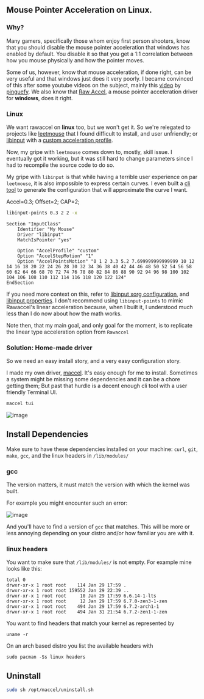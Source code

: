 ## Mouse Pointer Acceleration on Linux.

### Why?

Many gamers, specifically those whom enjoy first person shooters, know that you should disable the mouse pointer acceleration
that windows has enabled by default. You disable it so that you get a 1:1 correlation between how you mouse physically and how
the pointer moves.

Some of us, however, know that mouse acceleration, if done right, can be very useful and that windows just does it very poorly.
I became convinced of this after some youtube videos on the subject, mainly this [video](https://www.youtube.com/watch?v=SBXv0xi-wyQ) by [pinguefy](https://www.youtube.com/@Pinguefy).
We also know that [Raw Accel](https://github.com/a1xd/rawaccel/blob/master/doc/Guide.md), a mouse pointer acceleration driver for **windows**, does it right.

### Linux

We want rawaccel on **linux** too, but we won't get it.
So we're relegated to projects like [leetmouse](https://github.com/Skyl3r/leetmouse) that I found difficult to install,
and user unfriendly; or [libinput](https://wiki.archlinux.org/title/Libinput) with a [custom acceleration profile](https://wayland.freedesktop.org/libinput/doc/latest/pointer-acceleration.html#the-custom-acceleration-profile).

Now, my gripe with `leetmouse` comes down to, mostly, skill issue. I eventually got it working, but it was still hard to change
parameters since I had to recompile the source code to do so.

My gripe with `libinput` is that while having a terrible user experience on par `leetmouse`, it is also impossible to express
certain curves. I even built a [cli tool](https://github.com/Gnarus-G/libinput-custom-points-gen) to generate the configuration that will approximate the curve I want.

Accel=0.3; Offset=2; CAP=2;

```sh
libinput-points 0.3 2 2 -x
```

```
Section "InputClass"
    Identifier "My Mouse"
    Driver "libinput"
    MatchIsPointer "yes"

    Option "AccelProfile" "custom"
    Option "AccelStepMotion" "1"
    Option "AccelPointsMotion" "0 1 2 3.3 5.2 7.699999999999999 10 12 14 16 18 20 22 24 26 28 30 32 34 36 38 40 42 44 46 48 50 52 54 56 58 60 62 64 66 68 70 72 74 76 78 80 82 84 86 88 90 92 94 96 98 100 102 104 106 108 110 112 114 116 118 120 122 124"
EndSection

```

If you need more context on this, refer to [libinput xorg configuration](https://wiki.archlinux.org/title/Libinput#Via_Xorg_configuration_file), and [libinput properties](https://man.archlinux.org/man/libinput.4#SUPPORTED_PROPERTIES).
I don't recommend using `libinput-points` to mimic Rawaccel's linear acceleration because, when I built it, I understood much less than I do now
about how the math works.

Note then, that my main goal, and only goal for the moment, is to replicate the linear type acceleration option from `Rawaccel`

### Solution: Home-made driver

So we need an easy install story, and a very easy configuration story.

I made my own driver, [maccel](https://github.com/Gnarus-G/maccel). It's easy enough for me to install. Sometimes a system might be missing some
dependencies and it can be a chore getting them; But past that hurdle is a decent enough cli tool with a user friendly Terminal UI.

```sh
maccel tui
```

![image](https://github.com/Gnarus-G/maccel/assets/37311893/dd62fc9a-3558-46a4-847e-05f691c31054)

## Install Dependencies

Make sure to have these dependencies installed on your machine:
`curl`, `git`, `make`, `gcc`, and the linux headers in `/lib/modules/`

### gcc

The version matters, it must match the version with which the kernel was built.

For example you might encounter such an error:

![image](https://github.com/Gnarus-G/maccel/assets/37311893/6147e20a-a132-4132-a45e-2af3dc035552)

And you'll have to find a version of `gcc` that matches. This will be more or less annoying
depending on your distro and/or how familiar you are with it.

### linux headers

You want to make sure that `/lib/modules/` is not empty. For example mine looks like this:

```
total 0
drwxr-xr-x 1 root root    114 Jan 29 17:59 .
drwxr-xr-x 1 root root 159552 Jan 29 22:39 ..
drwxr-xr-x 1 root root     10 Jan 29 17:59 6.6.14-1-lts
drwxr-xr-x 1 root root     12 Jan 29 17:59 6.7.0-zen3-1-zen
drwxr-xr-x 1 root root    494 Jan 29 17:59 6.7.2-arch1-1
drwxr-xr-x 1 root root    494 Jan 31 21:54 6.7.2-zen1-1-zen
```

You want to find headers that match your kernel as represented by

```
uname -r
```

On an arch based distro you list the available headers with

```
sudo pacman -Ss linux headers
```

## Uninstall

```sh
sudo sh /opt/maccel/uninstall.sh
```
